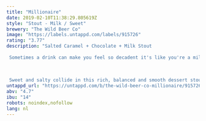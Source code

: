 ```yaml
---
title: "Millionaire"
date: 2019-02-10T11:38:29.805619Z
style: "Stout - Milk / Sweet"
brewery: "The Wild Beer Co"
image: "https://labels.untappd.com/labels/915726"
rating: "3.77"
description: "Salted Caramel + Chocolate + Milk Stout   Sometimes a drink can make you feel so decadent it's like you're a millionaire; this beer wraps you in a velvety cocoon, dresses you in a smart suit and takes you out for a special night on the tiles.     Sweet and salty collide in this rich, balanced and smooth dessert stout. Lactose, caramel and high quality Valrhona cocoa nibs provide a chocolate and caramel backbone alongside the roasty malts whilst the Cornish Sea Salts gives a savoury salty kick, raising this beautiful beer above the norm."
untappd_url: "https://untappd.com/b/the-wild-beer-co-millionaire/915726"
abv: "4.7"
ibu: "14"
robots: noindex,nofollow
lang: nl
---
```

